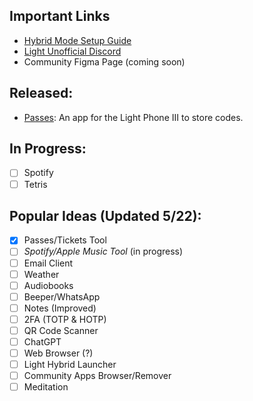 ## Important Links
- [Hybrid Mode Setup Guide](https://docs.google.com/document/d/1aDvuVqibzC8x0FpuHaJw5llYmERLgU8CwcEHg9hHZqc/edit?tab=t.0)
- [Light Unofficial Discord](https://discord.gg/XS4T7YH4jF)
- Community Figma Page (coming soon)

## Released:
- [Passes](https://github.com/vandamd/passes): An app for the Light Phone III to store codes.

## In Progress:
- [ ] Spotify
- [ ] Tetris

## Popular Ideas (Updated 5/22):
- [x] Passes/Tickets Tool
- [ ] _Spotify/Apple Music Tool_ (in progress)
- [ ] Email Client
- [ ] Weather
- [ ] Audiobooks
- [ ] Beeper/WhatsApp
- [ ] Notes (Improved)
- [ ] 2FA (TOTP & HOTP)
- [ ] QR Code Scanner
- [ ] ChatGPT
- [ ] Web Browser (?)
- [ ] Light Hybrid Launcher
- [ ] Community Apps Browser/Remover
- [ ] Meditation

